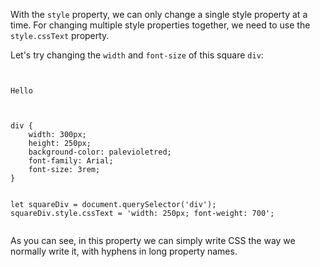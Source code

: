 With the `style` property, we can only
change a single style property at a time.
For changing multiple style properties
together, we need to use the `style.cssText`
property.

Let's try changing the `width` and
`font-size` of
this square `div`:

<codeblock language="javascript" type="lesson">
<code>
<panel language="html">
<div>Hello</div>
</panel>
<panel language="css">
div {
    width: 300px;
    height: 250px;
    background-color: palevioletred;
    font-family: Arial;
    font-size: 3rem;
}
</panel>
<panel language="javascript">
let squareDiv = document.querySelector('div');
squareDiv.style.cssText = 'width: 250px; font-weight: 700';
</panel>
</code>
</codeblock>

As you can see, in this property
we can simply write CSS the way
we normally write it, with hyphens
in long property names.
